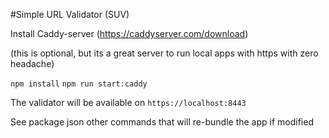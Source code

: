 #Simple URL Validator (SUV)

Install Caddy-server (https://caddyserver.com/download)

(this is optional, but its a great server to run local apps with https with zero headache)

`npm install`
`npm run start:caddy`

The validator will be available on `https://localhost:8443`

See package json other commands that will re-bundle the app if modified